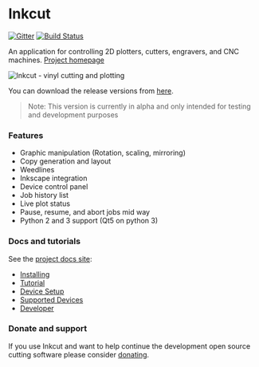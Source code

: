 # Inkcut

[![Gitter](https://img.shields.io/gitter/room/nwjs/nw.js.svg)](https://gitter.im/inkcut/discussion) [![Build Status](https://travis-ci.org/codelv/inkcut.svg?branch=master)](https://travis-ci.org/codelv/inkcut) 

An application for controlling 2D plotters, cutters, engravers, and CNC machines. [Project homepage](https://www.codelv.com/projects/inkcut/)

![Inkcut - vinyl cutting and plotting](https://user-images.githubusercontent.com/380158/34273634-29e60a08-e663-11e7-9977-5125eae738f7.gif)

You can download the release versions from [here](https://github.com/codelv/inkcut/releases). 

> Note: This version is currently in alpha and only intended for testing and development purposes

### Features

- Graphic manipulation (Rotation, scaling, mirroring)
- Copy generation and layout
- Weedlines
- Inkscape integration
- Device control panel
- Job history list
- Live plot status
- Pause, resume, and abort jobs mid way
- Python 2 and 3 support (Qt5 on python 3) 
 
### Docs and tutorials

See the [project docs site](https://www.codelv.com/projects/inkcut/docs/):

* [Installing](https://www.codelv.com/projects/inkcut/docs/installing)
* [Tutorial](https://www.codelv.com/projects/inkcut/docs/tutorial)
* [Device Setup](https://www.codelv.com/projects/inkcut/docs/device-setup)
* [Supported Devices](https://www.codelv.com/projects/inkcut/docs/supported-devices)
* [Developer](https://www.codelv.com/projects/inkcut/docs/developer)

### Donate and support

If you use Inkcut and want to help continue the development open source cutting software 
please consider [donating](https://www.codelv.com/projects/inkcut/support/). 
